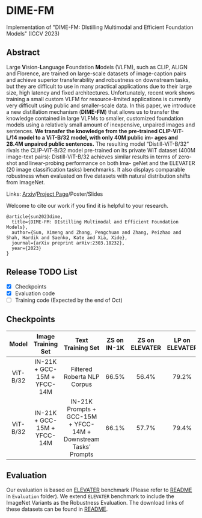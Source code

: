 # DIME-FM
Implementation of "DIME-FM: DIstilling Multimodal and Efficient Foundation Models" (ICCV 2023)

## Abstract
Large **V**ision-**L**anguage **F**oundation **M**odels (VLFM), such as CLIP, ALIGN and Florence, are trained on large-scale datasets of image-caption pairs and achieve superior transferability and robustness on downstream tasks, but they are difficult to use in many practical applications due to their large size, high latency and fixed architectures. Unfortunately, recent work shows training a small custom VLFM for resource-limited applications is currently very difficult using public and smaller-scale data. In this paper, we introduce a new distillation mechanism (**DIME-FM**) that allows us to transfer the knowledge contained in large VLFMs to smaller, customized foundation models using a relatively small amount of inexpensive, unpaired images and sentences. **We transfer the knowledge from the pre-trained CLIP-ViT- L/14 model to a ViT-B/32 model, with only 40M public im- ages and 28.4M unpaired public sentences.** The resulting model “Distill-ViT-B/32” rivals the CLIP-ViT-B/32 model pre-trained on its private WiT dataset (400M image-text pairs): Distill-ViT-B/32 achieves similar results in terms of zero-shot and linear-probing performance on both Ima- geNet and the ELEVATER (20 image classification tasks) benchmarks. It also displays comparable robustness when evaluated on five datasets with natural distribution shifts from ImageNet. 

Links: [Arxiv](https://arxiv.org/abs/2303.18232)/[Project Page](https://cs-people.bu.edu/sunxm/DIME-FM/)/Poster/Slides

Welcome to cite our work if you find it is helpful to your research.
```
@article{sun2023dime,
  title={DIME-FM: DIstilling Multimodal and Efficient Foundation Models},
  author={Sun, Ximeng and Zhang, Pengchuan and Zhang, Peizhao and Shah, Hardik and Saenko, Kate and Xia, Xide},
  journal={arXiv preprint arXiv:2303.18232},
  year={2023}
}
```

## Release TODO List
- [x] Checkpoints
- [x] Evaluation code
- [ ] Training code (Expected by the end of Oct)

## Checkpoints
| Model | Image Training Set | Text Training Set |ZS on IN-1K | ZS on ELEVATER | LP on ELEVATER | Robustness | Download
| :----: | :---: | :---: | :---: | :---: | :---: | :---: | :---: |
| ViT-B/32 | IN-21K + GCC-15M + YFCC-14M | Filtered Roberta NLP Corpus | 66.5% | 56.4% | 79.2% | 50.2% | [ckpt](https://drive.google.com/drive/folders/1P_SY5kJ2CSbXKvGzEWYnnw1c3ufBupYJ?usp=sharing)
| ViT-B/32 | IN-21K + GCC-15M + YFCC-14M | IN-21K Prompts + GCC-15M + YFCC-14M + Downstream Tasks' Prompts | 66.1% | 57.7% |  79.4% | - | [ckpt](https://drive.google.com/drive/folders/1u9bW_J2azACwN4r8SVy88WREw-wIwWom?usp=sharing)

## Evaluation
Our evaluation is based on [ELEVATER](https://github.com/Computer-Vision-in-the-Wild/Elevater_Toolkit_IC) benchmark (Please refer to [README](Evaluation/README.md)  in `Evaluation` folder). We extend `ELEVATER` benchmark to include the ImageNet Variants as the Robustness Evaluation. The download links of these datasets can be found in [README](Evaluation/README.md). 

